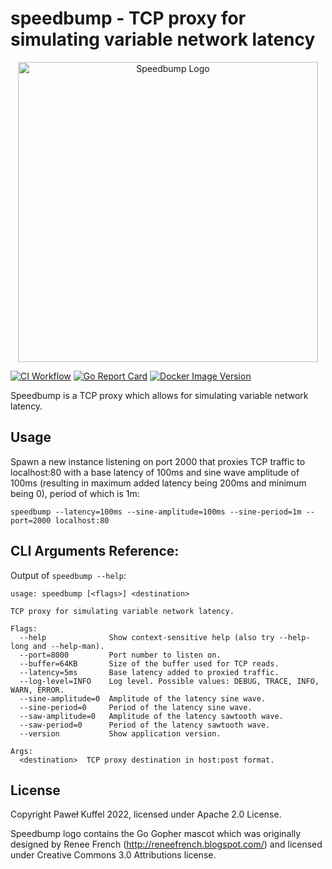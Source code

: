 # speedbump - TCP proxy for simulating variable network latency
<div align="center">
  <img alt="Speedbump Logo" src="https://github.com/kffl/speedbump/raw/HEAD/assets/speedbump.gif" width="480" height="auto"/>
</div>

[![CI Workflow](https://github.com/kffl/speedbump/workflows/CI/badge.svg)](https://github.com/kffl/speedbump/actions) [![Go Report Card](https://goreportcard.com/badge/github.com/kffl/speedbump)](https://goreportcard.com/report/github.com/kffl/speedbump) [![Docker Image Version](https://img.shields.io/docker/v/kffl/speedbump)](https://hub.docker.com/r/kffl/speedbump)

Speedbump is a TCP proxy which allows for simulating variable network latency.

## Usage

Spawn a new instance listening on port 2000 that proxies TCP traffic to localhost:80 with a base latency of 100ms and sine wave amplitude of 100ms (resulting in maximum added latency being 200ms and minimum being 0), period of which is 1m:

```
speedbump --latency=100ms --sine-amplitude=100ms --sine-period=1m --port=2000 localhost:80
```

## CLI Arguments Reference:

Output of `speedbump --help`:

```
usage: speedbump [<flags>] <destination>

TCP proxy for simulating variable network latency.

Flags:
  --help              Show context-sensitive help (also try --help-long and --help-man).
  --port=8000         Port number to listen on.
  --buffer=64KB       Size of the buffer used for TCP reads.
  --latency=5ms       Base latency added to proxied traffic.
  --log-level=INFO    Log level. Possible values: DEBUG, TRACE, INFO, WARN, ERROR.
  --sine-amplitude=0  Amplitude of the latency sine wave.
  --sine-period=0     Period of the latency sine wave.
  --saw-amplitude=0   Amplitude of the latency sawtooth wave.
  --saw-period=0      Period of the latency sawtooth wave.
  --version           Show application version.

Args:
  <destination>  TCP proxy destination in host:post format.
```

## License

Copyright Paweł Kuffel 2022, licensed under Apache 2.0 License.

Speedbump logo contains the Go Gopher mascot which was originally designed by Renee French (http://reneefrench.blogspot.com/) and licensed under Creative Commons 3.0 Attributions license.